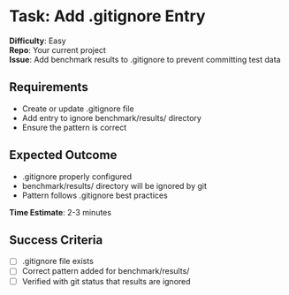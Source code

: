 # Task: Add .gitignore Entry

**Difficulty**: Easy  
**Repo**: Your current project  
**Issue**: Add benchmark results to .gitignore to prevent committing test data  

## Requirements
- Create or update .gitignore file
- Add entry to ignore benchmark/results/ directory
- Ensure the pattern is correct

## Expected Outcome
- .gitignore properly configured
- benchmark/results/ directory will be ignored by git
- Pattern follows .gitignore best practices

**Time Estimate**: 2-3 minutes

## Success Criteria
- [ ] .gitignore file exists
- [ ] Correct pattern added for benchmark/results/
- [ ] Verified with git status that results are ignored